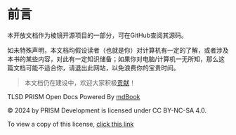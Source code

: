 # 前言

本开放文档作为棱镜开源项目的一部分，可在GitHub查阅其源码。

如未特殊声明，本文档均假设读者（也就是你）对计算机有一定的了解，或者涉及本书的某些内容，对此有一定知识储备；如果你对电脑/计算机一无所知，那么这篇文档可能不适合你，请退出此网站，以免浪费你的宝贵时间。

> 本文档仍在建设中，欢迎大家积极[贡献](https://github.com/EastCation/docs)！

TLSD PRISM Open Docs Powered By [mdBook](https://github.com/rust-lang/mdBook)

© 2024 by PRISM Development is licensed under CC BY-NC-SA 4.0.

To view a copy of this license, [click this link](https://creativecommons.org/licenses/by-nc-sa/4.0/)
